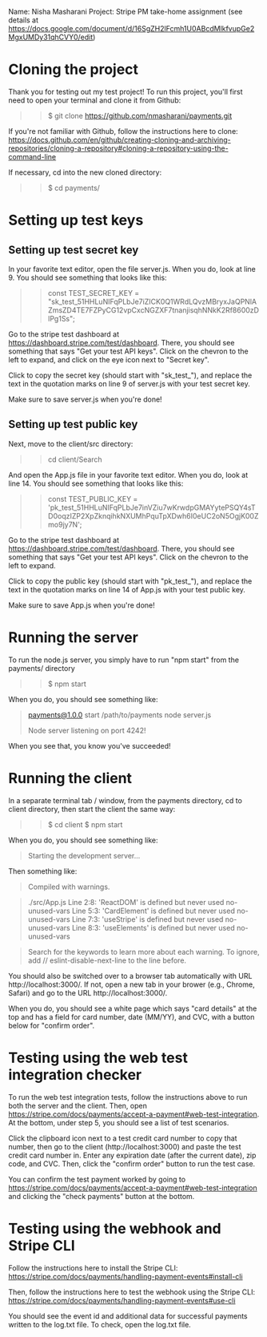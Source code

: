 Name: Nisha Masharani
Project: Stripe PM take-home assignment (see details at
  https://docs.google.com/document/d/16SgZH2lFcmh1U0ABcdMlkfvupGe2MgxUMDy31qhCVY0/edit)

# Cloning the project

Thank you for testing out my test project! To run this project, you'll first
need to open your terminal and clone it from Github:

>> $ git clone https://github.com/nmasharani/payments.git

If you're not familiar with Github, follow the instructions here to clone:
https://docs.github.com/en/github/creating-cloning-and-archiving-repositories/cloning-a-repository#cloning-a-repository-using-the-command-line

If necessary, cd into the new cloned directory:

>> $ cd payments/

# Setting up test keys

## Setting up test secret key

In your favorite text editor, open the file server.js. When you do, look at line
9. You should see something that looks like this:

>> const TEST_SECRET_KEY = "sk_test_51HHLuNIFqPLbJe7iZICK0Q1WRdLQvzMBryxJaQPNlAZmsZD4TE7FZPyCG12vpCxcNGZXF7tnanjisqhNNkK2Rf8600zDlPg1Ss";

Go to the stripe test dashboard at https://dashboard.stripe.com/test/dashboard.
There, you should see something that says "Get your test API keys". Click on the
chevron to the left to expand, and click on the eye icon next to "Secret key".

Click to copy the secret key (should start with "sk_test_"), and replace the
text in the quotation marks on line 9 of server.js with your test secret key.

Make sure to save server.js when you're done!

## Setting up test public key

Next, move to the client/src directory:

>> cd client/Search

And open the App.js file in your favorite text editor. When you do, look at line
14. You should see something that looks like this:

>> const TEST_PUBLIC_KEY = 'pk_test_51HHLuNIFqPLbJe7inVZiu7wKrwdpGMAYytePSQY4sTD0oqzIZP2XpZknqihkNXUMhPquTpXDwh6I0eUC2oN5OgjK00Zmo9jy7N';

Go to the stripe test dashboard at https://dashboard.stripe.com/test/dashboard.
There, you should see something that says "Get your test API keys". Click on the
chevron to the left to expand.

Click to copy the public key (should start with "pk_test_"), and replace the
text in the quotation marks on line 14 of App.js with your test public key.

Make sure to save App.js when you're done!

# Running the server

To run the node.js server, you simply have to run "npm start" from the payments/
directory

>> $ npm start

When you do, you should see something like:

> payments@1.0.0 start /path/to/payments
> node server.js
>
> Node server listening on port 4242!

When you see that, you know you've succeeded!

# Running the client

In a separate terminal tab / window, from the payments directory, cd to client
directory, then start the client the same way:

>> $ cd client
>> $ npm start

When you do, you should see something like:

> Starting the development server...

Then something like:

> Compiled with warnings.

> ./src/App.js
>   Line 2:8:  'ReactDOM' is defined but never used     no-unused-vars
>   Line 5:3:  'CardElement' is defined but never used  no-unused-vars
>   Line 7:3:  'useStripe' is defined but never used    no-unused-vars
>   Line 8:3:  'useElements' is defined but never used  no-unused-vars

> Search for the keywords to learn more about each warning.
> To ignore, add // eslint-disable-next-line to the line before.

You should also be switched over to a browser tab automatically with URL
http://localhost:3000/. If not, open a new tab in your brower (e.g., Chrome,
  Safari) and go to the URL http://localhost:3000/.

When you do, you should see a white page which says "card details" at the top
and has a field for card number, date (MM/YY), and CVC, with a button below for
"confirm order".

# Testing using the web test integration checker

To run the web test integration tests, follow the instructions above to run both
the server and the client. Then, open
https://stripe.com/docs/payments/accept-a-payment#web-test-integration. At the
bottom, under step 5, you should see a list of test scenarios.

Click the clipboard icon next to a test credit card number to copy that number, then go
to the client (http://localhost:3000) and paste the test credit card number in.
Enter any expiration date (after the current date), zip code, and CVC. Then,
click the "confirm order" button to run the test case.

You can confirm the test payment worked by going to
https://stripe.com/docs/payments/accept-a-payment#web-test-integration and
clicking the "check payments" button at the bottom.

# Testing using the webhook and Stripe CLI

Follow the instructions here to install the Stripe CLI:
https://stripe.com/docs/payments/handling-payment-events#install-cli

Then, follow the instructions here to test the webhook using the Stripe CLI:
https://stripe.com/docs/payments/handling-payment-events#use-cli

You should see the event id and additional data for successful payments written
to the log.txt file. To check, open the log.txt file. 
